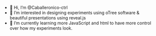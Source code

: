 - 👋 Hi, I’m @Caballeronico-ctrl
- 👀 I’m interested in designing experiments using oTree software & beautiful presentations using reveal.js
- 🌱 I’m currently learning more JavaScript and html to have more control over how my experiments look.


